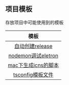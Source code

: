 ## 项目模板

存放项目中可能使用到的模板

|                          模板                           |
| :-----------------------------------------------------: |
| [自动创建release](.github/workflows/create-release.yml) |
|        [nodemon调试eletron](.vscode/launch.json)        |
|      [mac下生成icns的脚本](scripts/create-icns.sh)      |
|          [tsconfig模板文件](tsconfig.tpl.json)          |

